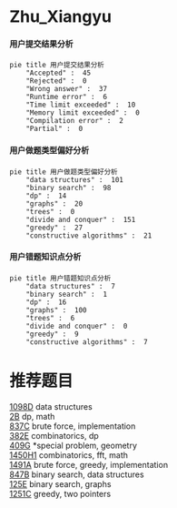 # Zhu_Xiangyu

<!-- tabs:start -->



#### **用户提交结果分析**

```mermaid
pie title 用户提交结果分析
    "Accepted" :  45
    "Rejected" :  0
    "Wrong answer" :  37
    "Runtime error" :  6
    "Time limit exceeded" :  10
    "Memory limit exceeded" :  0
    "Compilation error" :  2
    "Partial" :  0
```

#### **用户做题类型偏好分析**

```mermaid
pie title 用户做题类型偏好分析
    "data structures" :  101
    "binary search" :  98
    "dp" :  14
    "graphs" :  20
    "trees" :  0
    "divide and conquer" :  151
    "greedy" :  27
    "constructive algorithms" :  21
```
#### **用户错题知识点分析**

```mermaid
pie title 用户错题知识点分析
    "data structures" :  7
    "binary search" :  1
    "dp" :  16
    "graphs" :  100
    "trees" :  6
    "divide and conquer" :  0
    "greedy" :  9
    "constructive algorithms" :  7
```



<!-- tabs:end -->
# 推荐题目
[1098D](https://codeforces.com/contest/1098/problem/D)		data structures		  
[2B](https://codeforces.com/contest/2/problem/B)		dp,
                        math		  
[837C](https://codeforces.com/contest/837/problem/C)		brute force,
                        implementation		  
[382E](https://codeforces.com/contest/382/problem/E)		combinatorics,
                        dp		  
[409G](https://codeforces.com/contest/409/problem/G)		*special problem,
                        geometry		  
[1450H1](https://codeforces.com/contest/1450H/problem/1)		combinatorics,
                        fft,
                        math		  
[1491A](https://codeforces.com/contest/1491/problem/A)		brute force,
                        greedy,
                        implementation		  
[847B](https://codeforces.com/contest/847/problem/B)		binary search,
                        data structures		  
[125E](https://codeforces.com/contest/125/problem/E)		binary search,
                        graphs		  
[1251C](https://codeforces.com/contest/1251/problem/C)		greedy,
                        two pointers		  
